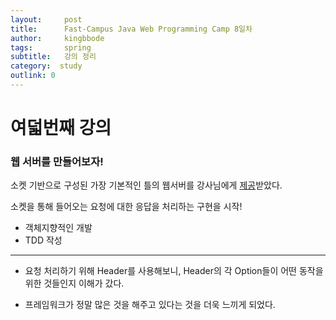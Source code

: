 ```yaml
---
layout:     post
title:      Fast-Campus Java Web Programming Camp 8일차
author:     kingbbode
tags:       spring
subtitle:   강의 정리
category:  study
outlink: 0
---
```


여덟번째 강의
=============

### 웹 서버를 만들어보자!

소켓 기반으로 구성된 가장 기본적인 틀의 웹서버를 강사님에게 [제공](https://github.com/slipp/web-application-server)받았다.

소켓을 통해 들어오는 요청에 대한 응답을 처리하는 구현을 시작!

-	객체지향적인 개발
-	TDD 작성

---

-	요청 처리하기 위해 Header를 사용해보니, Header의 각 Option들이 어떤 동작을 위한 것들인지 이해가 갔다.

-	프레임워크가 정말 많은 것을 해주고 있다는 것을 더욱 느끼게 되었다.
